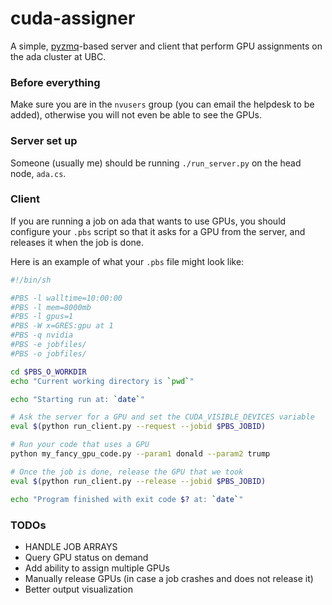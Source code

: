 # cuda-assigner

A simple, [pyzmq](https://github.com/zeromq/pyzmq)-based server and client that perform GPU assignments on the ada cluster at UBC.

### Before everything

Make sure you are in the `nvusers` group (you can email the helpdesk to be added), otherwise you will not even be able to see the GPUs.

### Server set up

Someone (usually me) should be running `./run_server.py` on the head node, `ada.cs`.

### Client

If you are running a job on ada that wants to use GPUs, you should configure your `.pbs` script so that it asks for a GPU from the server, and releases it when the job is done.

Here is an example of what your `.pbs` file might look like:

```bash
#!/bin/sh

#PBS -l walltime=10:00:00
#PBS -l mem=8000mb
#PBS -l gpus=1
#PBS -W x=GRES:gpu at 1
#PBS -q nvidia
#PBS -e jobfiles/
#PBS -o jobfiles/

cd $PBS_O_WORKDIR
echo "Current working directory is `pwd`"

echo "Starting run at: `date`"

# Ask the server for a GPU and set the CUDA_VISIBLE_DEVICES variable
eval $(python run_client.py --request --jobid $PBS_JOBID)

# Run your code that uses a GPU
python my_fancy_gpu_code.py --param1 donald --param2 trump

# Once the job is done, release the GPU that we took
eval $(python run_client.py --release --jobid $PBS_JOBID)

echo "Program finished with exit code $? at: `date`"
```

### TODOs

* HANDLE JOB ARRAYS
* Query GPU status on demand
* Add ability to assign multiple GPUs
* Manually release GPUs (in case a job crashes and does not release it)
* Better output visualization
